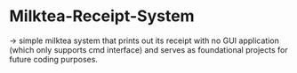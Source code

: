 # Milktea-Receipt-System
-> simple milktea system that prints out its receipt with no GUI application (which only supports cmd interface) and serves as foundational projects for future coding purposes.
